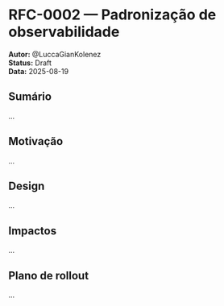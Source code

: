 # RFC-0002 — Padronização de observabilidade

**Autor:** @LuccaGianKolenez  
**Status:** Draft  
**Data:** 2025-08-19

## Sumário
...

## Motivação
...

## Design
...

## Impactos
...

## Plano de rollout
...
